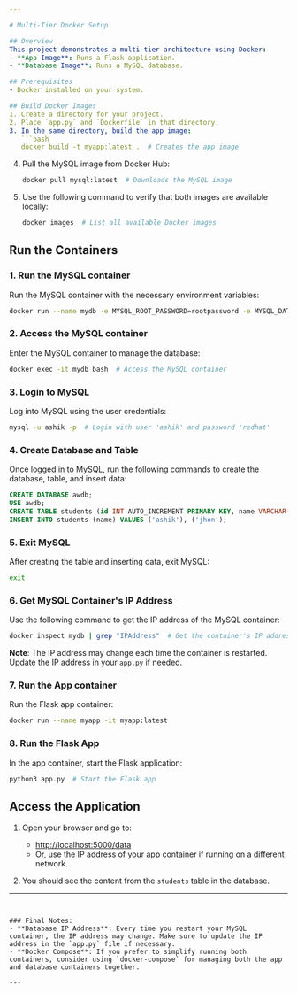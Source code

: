 ```yaml
---

# Multi-Tier Docker Setup

## Overview
This project demonstrates a multi-tier architecture using Docker:
- **App Image**: Runs a Flask application.
- **Database Image**: Runs a MySQL database.

## Prerequisites
- Docker installed on your system.

## Build Docker Images
1. Create a directory for your project.
2. Place `app.py` and `Dockerfile` in that directory.
3. In the same directory, build the app image:
   ```bash
   docker build -t myapp:latest .  # Creates the app image
   ```
4. Pull the MySQL image from Docker Hub:
   ```bash
   docker pull mysql:latest  # Downloads the MySQL image
   ```
5. Use the following command to verify that both images are available locally:
   ```bash
   docker images  # List all available Docker images
   ```

## Run the Containers

### 1. **Run the MySQL container**
   Run the MySQL container with the necessary environment variables:
   ```bash
   docker run --name mydb -e MYSQL_ROOT_PASSWORD=rootpassword -e MYSQL_DATABASE=awdb -e MYSQL_USER=ashik -e MYSQL_PASSWORD=redhat -d mysql:latest
   ```

### 2. **Access the MySQL container**
   Enter the MySQL container to manage the database:
   ```bash
   docker exec -it mydb bash  # Access the MySQL container
   ```

### 3. **Login to MySQL**
   Log into MySQL using the user credentials:
   ```bash
   mysql -u ashik -p  # Login with user 'ashik' and password 'redhat'
   ```

### 4. **Create Database and Table**
   Once logged in to MySQL, run the following commands to create the database, table, and insert data:
   ```sql
   CREATE DATABASE awdb;
   USE awdb;
   CREATE TABLE students (id INT AUTO_INCREMENT PRIMARY KEY, name VARCHAR(255));
   INSERT INTO students (name) VALUES ('ashik'), ('jhon');
   ```

### 5. **Exit MySQL**
   After creating the table and inserting data, exit MySQL:
   ```bash
   exit
   ```

### 6. **Get MySQL Container's IP Address**
   Use the following command to get the IP address of the MySQL container:
   ```bash
   docker inspect mydb | grep "IPAddress"  # Get the container's IP address
   ```
   **Note**: The IP address may change each time the container is restarted. Update the IP address in your `app.py` if needed.

### 7. **Run the App container**
   Run the Flask app container:
   ```bash
   docker run --name myapp -it myapp:latest
   ```

### 8. **Run the Flask App**
   In the app container, start the Flask application:
   ```bash
   python3 app.py  # Start the Flask app
   ```

## Access the Application
1. Open your browser and go to: 
   - [http://localhost:5000/data](http://localhost:5000/data) 
   - Or, use the IP address of your app container if running on a different network.

2. You should see the content from the `students` table in the database.

---
```


### Final Notes:
- **Database IP Address**: Every time you restart your MySQL container, the IP address may change. Make sure to update the IP address in the `app.py` file if necessary.
- **Docker Compose**: If you prefer to simplify running both containers, consider using `docker-compose` for managing both the app and database containers together.

---
